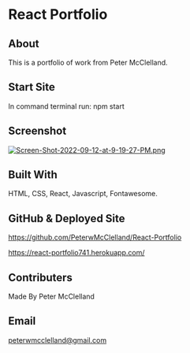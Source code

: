 # React Portfolio

## About
This is a portfolio of work from Peter McClelland.

## Start Site
In command terminal run: npm start

## Screenshot
[![Screen-Shot-2022-09-12-at-9-19-27-PM.png](https://i.postimg.cc/TYkHzgC6/Screen-Shot-2022-09-12-at-9-19-27-PM.png)](https://postimg.cc/Ln1TfqcC)

## Built With
HTML, CSS, React, Javascript, Fontawesome.

## GitHub & Deployed Site
https://github.com/PeterwMcClelland/React-Portfolio

https://react-portfolio741.herokuapp.com/

## Contributers
Made By Peter McClelland

## Email
peterwmcclelland@gmail.com
